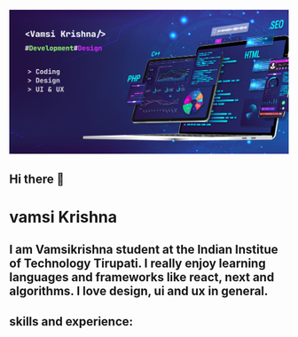 
![Futuristic Tech Cover](https://github.com/vamsikrishnacr7/vamsikrishnacr7/blob/main/Desktop%20-%201.png)
## Hi there 👋
# vamsi Krishna

## I am Vamsikrishna student at the Indian Institue of Technology Tirupati. I really enjoy learning languages and frameworks like react, next and algorithms. I love design, ui and ux in general.

## skills and experience:


